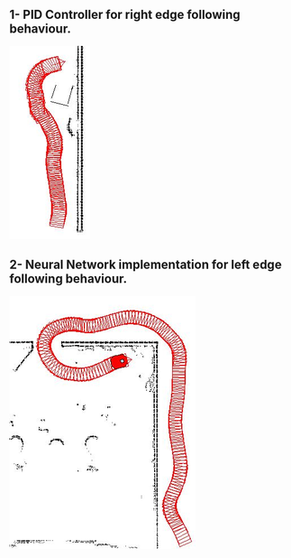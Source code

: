 ## 1- PID Controller for right edge following behaviour.

![logo](./PIDController/pidMovement.jpg?raw=true)

## 2- Neural Network implementation for left edge following behaviour.

![logo](./NNassignment/nnMovement.jpg?raw=true)
